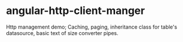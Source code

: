# angular-http-client-manger

Http management demo;
Caching, paging, inheritance class for table's datasource, basic text of size converter pipes. 